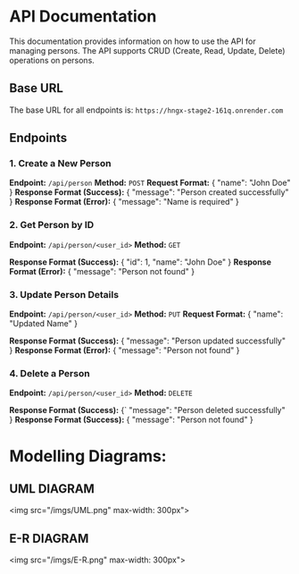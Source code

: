 # API Documentation

This documentation provides information on how to use the API for managing persons. The API supports CRUD (Create, Read, Update, Delete) operations on persons.

## Base URL

The base URL for all endpoints is: `https://hngx-stage2-161q.onrender.com`

## Endpoints

### 1. Create a New Person

**Endpoint:** `/api/person`
**Method:** `POST`
**Request Format:**
{
    "name": "John Doe"
}
**Response Format (Success):**
{
    "message": "Person created successfully"
}
**Response Format (Error):**
{
    "message": "Name is required"
}

### 2. Get Person by ID

**Endpoint:** `/api/person/<user_id>`
**Method:** `GET`

**Response Format (Success):**
{
    "id": 1,
    "name": "John Doe"
}
**Response Format (Error):**
{
    "message": "Person not found"
}

### 3. Update Person Details
**Endpoint:** `/api/person/<user_id>`
**Method:** `PUT`
**Request Format:**
{
    "name": "Updated Name"
}

**Response Format (Success):**
{
    "message": "Person updated successfully"
}
**Response Format (Error):**
{
    "message": "Person not found"
}

### 4. Delete a Person
**Endpoint:** `/api/person/<user_id>`
**Method:** `DELETE`

**Response Format (Success):**
{`
    "message": "Person deleted successfully"
}
**Response Format (Success):**
{
    "message": "Person not found"
}

# Modelling Diagrams:
## UML DIAGRAM
<img src="/imgs/UML.png" max-width: 300px">
## E-R DIAGRAM
<img src="/imgs/E-R.png" max-width: 300px">
